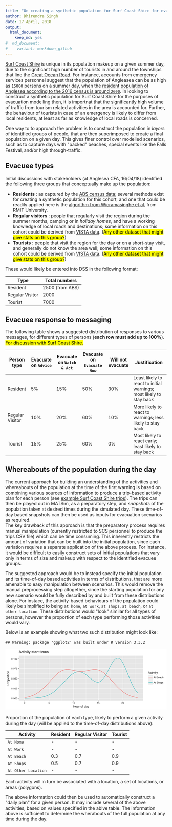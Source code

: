 ```yaml
---
title: "On creating a synthetic population for Surf Coast Shire for evacuation modelling"
author: Dhirendra Singh
date: 17 April, 2018
output:
  html_document:
    keep_md: yes
#  md_document:
#    variant: markdown_github
---
```


[Surf Coast Shire](https://www.openstreetmap.org/relation/3290432) is unique in its population makeup on a given summer day, due to the significant high number of tourists in and around the townships that line the [Great Ocean Road](https://www.openstreetmap.org/relation/6592912). For instance, accounts from emergency services personnel suggest that the population of Angleasea can be as high as `15000` persons on a summer day, when the [resident population of Anglesea according to the 2016 census is around `2600`](http://www.censusdata.abs.gov.au/census_services/getproduct/census/2016/quickstat/SSC20045).  In looking to construct a synthetic population for Surf Coast Shire for the purposes of evacuation modelling then, it is importnat that the significantly high volume of traffic from tourism related activities in the area is accounted for. Further, the behaviour of tourists in case of an emergency is likely to differ from local residents, at least as far as knowledge of local roads is concerned.

One way to to approach the problem is to construct the population in *layers* of identified groups of people, that are then superimposed to create a final population on a given day. This gives finer control over modelled scenarios, such as to capture days with "packed" beaches, special events like the Falls Festival, and/or high through-traffic. 

## Evacuee types

Initial discussions with stakeholders (at Anglesea CFA, 16/04/18) identified the following three groups that conceptually make up the population:

* **Residents** : as captured by the [ABS census data](http://www.censusdata.abs.gov.au/census_services/getproduct/census/2016/quickstat/LGA26490); several methods exist for creating a synthetic population for this cohort, and one that could be readily applied here is the [algorithm from Wicramasinghe et al.](https://github.com/agentsoz/synthetic-population) from RMIT University. 
* **Regular visitors** : people that regularly visit the region during the summer months, camping or in *holiday homes*, and have a working knowledge of local roads and destinations; some information on this cohort could be derived from [VISTA data](https://transport.vic.gov.au/data-and-research/vista/). (<mark>Any other dataset that might give stats on this group?</mark>)
* **Tourists** : people that visit the region for the day or on a short-stay visit, and generally do not know the area well; some information on this cohort could be derived from [VISTA data](https://transport.vic.gov.au/data-and-research/vista/). (<mark>Any other dataset that might give stats on this group?</mark>)

These would likely be entered into DSS in the following format:

Type | Total numbers
----- | -----
Resident | 2500 (from ABS)
Regular Visitor | 2000
Tourist | 7000


## Evacuee response to messaging

The following table shows a suggested distribution of responses to various messages, for different types of persons (**each row must add up to 100%**). <mark>For discussion with Surf Coast Shire.</mark>

Person type | Evacuate on `Advice` | Evacuate on `Watch & Act` | Evacuate on `Evacuate Now` | Will not evacuate | Justification 
--------------|---------|---------|---------|---------|--------------------------------------------
Resident | 5% | 15% | 50% | 30% | Least likely to react to initial warnings; most likely to stay back 
Regular Visitor | 10% | 20% | 60% | 10% | More likely to react to warnings; less likely to stay back 
Tourist | 15% | 25% | 60% | 0% | Most likely to react early; least likely to stay back 

## Whereabouts of the population during the day

The current approach for building an understanding of the activities and whereabouts of the population at the time of the first warning is based on combining various sources of information to produce a trip-based activity plan for each person (see [example Surf Coast Shire trips](../from-scsc-201804/analysis-data-from-scsc-201804.html)). The trips can then be played out in MATSim, as a preparatory step, and *snapshots* of the population taken at desired times during the simulated day. These time-of-day based snapshots can then be used as inputs for evacuation scenarios as required.  
The key drawback of this approach is that the preparatory process requires manual manipulation (currently restricted to SCS personnel to produce the trips CSV file) which can be time consuming. This inherently restricts the amount of variation that can be built into the initial population, since each variation requires a separate application of the above process. For instance, it would be difficult to easily construct sets of initial populations that vary only in terms of size and makeup with respect to the identified evacuee groups.

The suggested approach would be to instead specify the initial population and its time-of-day based activities in terms of distributions, that are more amenable to easy manipulation between scenarios. This would remove the manual preprocessing step altogether, since the starting population for any new scenario would be fully described by and built from these distributions alone. For instace, the activity-based behaviours of the population could likely be simplified to being `at home`, `at work`, `at shops`, `at beach`, or `at other location`. These distributions would "look" similar for all types of persons, however the proportion of each type performing those activities would vary. 

Below is an example showing what two such distribution might look like:


```
## Warning: package 'ggplot2' was built under R version 3.3.2
```

![](synthetic-population_files/figure-html/unnamed-chunk-1-1.png)<!-- -->

Proportion of the population of each type, likely to perform a given activity during the day (will be applied to the time-of-day distributions above):

Activity | Resident | Regular Visitor | Tourist
----- | ----- | ----- | -----
`At Home` | - | - | -
`At Work` | - | - | - 
`At Beach` | 0.3 | 0.7 | 0.9 
`At Shops` | 0.5 | 0.7 | 0.9 
`At Other Location` | - | - | - 

Each activity will in turn be associated with a location, a set of locations, or areas (polygons).

The above information could then be used to automatically construct a "daily plan" for a given person. It may include several of the above activities, based on values specified in the ablve table. The information above is sufficient to determine the wherabouts of the full population at any time during the day.




